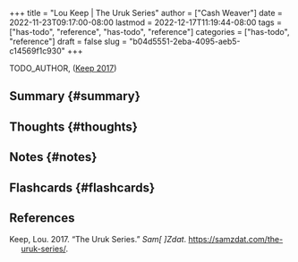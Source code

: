 +++
title = "Lou Keep | The Uruk Series"
author = ["Cash Weaver"]
date = 2022-11-23T09:17:00-08:00
lastmod = 2022-12-17T11:19:44-08:00
tags = ["has-todo", "reference", "has-todo", "reference"]
categories = ["has-todo", "reference"]
draft = false
slug = "b04d5551-2eba-4095-aeb5-c14569f1c930"
+++

TODO_AUTHOR, (<a href="#citeproc_bib_item_1">Keep 2017</a>)


## Summary {#summary}


## Thoughts {#thoughts}


## Notes {#notes}


## Flashcards {#flashcards}

## References

<style>.csl-entry{text-indent: -1.5em; margin-left: 1.5em;}</style><div class="csl-bib-body">
  <div class="csl-entry"><a id="citeproc_bib_item_1"></a>Keep, Lou. 2017. “The Uruk Series.” <i>Sam[ ]Zdat</i>. <a href="https://samzdat.com/the-uruk-series/">https://samzdat.com/the-uruk-series/</a>.</div>
</div>
